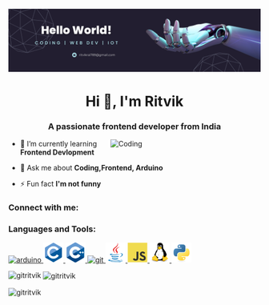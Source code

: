 ![logo](https://github.com/gitritvik/gitritvik/blob/main/Blue%20Futuristic%20Technology%20Linkedln%20Banner.png)

<h1 align="center">Hi 👋, I'm Ritvik</h1>
<h3 align="center">A passionate frontend developer from India</h3>

<img align= "right" width= "300px" alt = "Coding" src= "https://media.giphy.com/media/v1.Y2lkPTc5MGI3NjExNmcxcmlqdHJ6MmF0MDcxNjc5cXd4enV6dGloejZzNXNpaDFhZmxvayZlcD12MV9naWZzX3NlYXJjaCZjdD1n/RbDKaczqWovIugyJmW/giphy.gif" >

- 🌱 I’m currently learning **Frontend Devlopment**

- 💬 Ask me about **Coding,Frontend, Arduino**

- ⚡ Fun fact **I'm not funny**

<h3 align="left">Connect with me:</h3>
<p align="left">
</p>

<h3 align="left">Languages and Tools:</h3>
<p align="left"> <a href="https://www.arduino.cc/" target="_blank" rel="noreferrer"> <img src="https://cdn.worldvectorlogo.com/logos/arduino-1.svg" alt="arduino" width="40" height="40"/> </a> <a href="https://www.cprogramming.com/" target="_blank" rel="noreferrer"> <img src="https://raw.githubusercontent.com/devicons/devicon/master/icons/c/c-original.svg" alt="c" width="40" height="40"/> </a> <a href="https://www.w3schools.com/cpp/" target="_blank" rel="noreferrer"> <img src="https://raw.githubusercontent.com/devicons/devicon/master/icons/cplusplus/cplusplus-original.svg" alt="cplusplus" width="40" height="40"/> </a> <a href="https://git-scm.com/" target="_blank" rel="noreferrer"> <img src="https://www.vectorlogo.zone/logos/git-scm/git-scm-icon.svg" alt="git" width="40" height="40"/> </a> <a href="https://www.java.com" target="_blank" rel="noreferrer"> <img src="https://raw.githubusercontent.com/devicons/devicon/master/icons/java/java-original.svg" alt="java" width="40" height="40"/> </a> <a href="https://developer.mozilla.org/en-US/docs/Web/JavaScript" target="_blank" rel="noreferrer"> <img src="https://raw.githubusercontent.com/devicons/devicon/master/icons/javascript/javascript-original.svg" alt="javascript" width="40" height="40"/> </a> <a href="https://www.linux.org/" target="_blank" rel="noreferrer"> <img src="https://raw.githubusercontent.com/devicons/devicon/master/icons/linux/linux-original.svg" alt="linux" width="40" height="40"/> </a> <a href="https://www.python.org" target="_blank" rel="noreferrer"> <img src="https://raw.githubusercontent.com/devicons/devicon/master/icons/python/python-original.svg" alt="python" width="40" height="40"/> </a> </p>

<p><img align="left" src="https://github-readme-stats.vercel.app/api/top-langs?username=gitritvik&show_icons=true&locale=en&layout=compact" alt="gitritvik" /></p>

<p>&nbsp;<img align="center" src="https://github-readme-stats.vercel.app/api?username=gitritvik&show_icons=true&locale=en" alt="gitritvik" /></p>

<p><img align="center" src="https://github-readme-streak-stats.herokuapp.com/?user=gitritvik&" alt="gitritvik" /></p>
